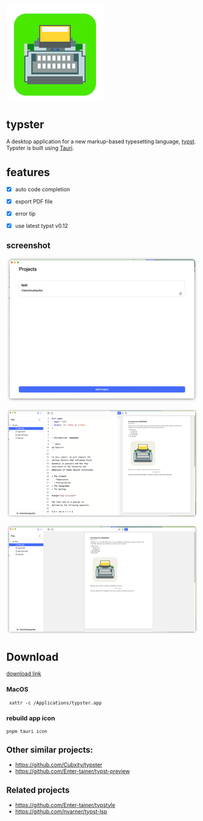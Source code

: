 ![typster](./app-icon.png)

#  typster 

 A desktop application for a new markup-based typesetting language, [typst](https://github.com/typst/typst).
Typster is built using [Tauri](https://tauri.app/).


# features
- [x] auto code completion
- [x] export PDF file 
- [x] error tip
- [x] use latest typst v0.12


## screenshot


![typster](./public/imgs/screen_projects.png)



![typster](./public/imgs/screen_editing.png)



![typster](./public/imgs/screen_preview.png)


# Download


[download link](https://github.com/wflixu/typster/releases)

### MacOS


```
 xattr -c /Applications/typster.app
```
### rebuild app icon

```
pnpm tauri icon
```


## Other similar projects:

- https://github.com/Cubxity/typster
- https://github.com/Enter-tainer/typst-preview

## Related projects
- https://github.com/Enter-tainer/typstyle
- https://github.com/nvarner/typst-lsp
